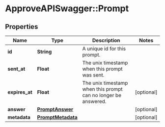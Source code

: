 # ApproveAPISwagger::Prompt

## Properties
Name | Type | Description | Notes
------------ | ------------- | ------------- | -------------
**id** | **String** | A unique id for this prompt. | 
**sent_at** | **Float** | The unix timestamp when this prompt was sent. | 
**expires_at** | **Float** | The unix timestamp when this prompt can no longer be answered. | [optional] 
**answer** | [**PromptAnswer**](PromptAnswer.md) |  | [optional] 
**metadata** | [**PromptMetadata**](PromptMetadata.md) |  | [optional] 


